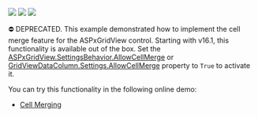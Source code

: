 <!-- default badges list -->
![](https://img.shields.io/endpoint?url=https://codecentral.devexpress.com/api/v1/VersionRange/134059527/16.1.4%2B)
[![](https://img.shields.io/badge/Open_in_DevExpress_Support_Center-FF7200?style=flat-square&logo=DevExpress&logoColor=white)](https://supportcenter.devexpress.com/ticket/details/E970)
[![](https://img.shields.io/badge/📖_How_to_use_DevExpress_Examples-e9f6fc?style=flat-square)](https://docs.devexpress.com/GeneralInformation/403183)
<!-- default badges end -->
⛔ DEPRECATED. This example demonstrated how to implement the cell merge feature for the ASPxGridView control. Starting with v16.1, this functionality is available out of the box. Set the <a href="https://docs.devexpress.com/AspNet/DevExpress.Web.ASPxGridViewBehaviorSettings.AllowCellMerge">ASPxGridView.SettingsBehavior.AllowCellMerge</a> or <a href="https://docs.devexpress.com/AspNet/DevExpress.Web.GridViewDataColumnSettings.AllowCellMerge">GridViewDataColumn.Settings.AllowCellMerge</a> property to `True` to activate it.

You can try this functionality in the following online demo:

- <a href="https://demos.devexpress.com/ASPxGridViewDemos/Rows/CellMerging.aspx">Cell Merging</a>
